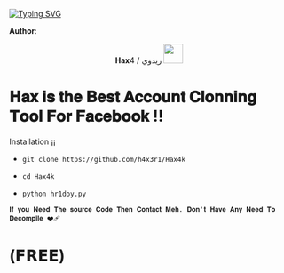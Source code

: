 [![Typing SVG](https://readme-typing-svg.demolab.com?font=Fira+Code&pause=1000&color=00F709&width=435&lines=ADVANCED+FACEBOOK+ACCOUNT+CRACKING)](https://git.io/typing-svg)

𝐀𝐮𝐭𝐡𝐨𝐫:
<p align="center">
𝐇𝐚𝐱4 / ريدوي  <img src="https://emojis.slackmojis.com/emojis/images/1588315024/8823/hyperkitty.gif" width="35px"></i></b></h2>



# 𝐇𝐚𝐱 𝐢𝐬 𝐭𝐡𝐞 𝐁𝐞𝐬𝐭 𝐀𝐜𝐜𝐨𝐮𝐧𝐭 𝐂𝐥𝐨𝐧𝐧𝐢𝐧𝐠 𝐓𝐨𝐨𝐥 𝐅𝐨𝐫 𝐅𝐚𝐜𝐞𝐛𝐨𝐨𝐤 !!


Installation ¡¡

* `git clone https://github.com/h4x3r1/Hax4k`

* `cd Hax4k`

* `python hr1doy.py`

`𝐈𝐟 𝐲𝐨𝐮 𝐍𝐞𝐞𝐝 𝐓𝐡𝐞 𝐬𝐨𝐮𝐫𝐜𝐞 𝐂𝐨𝐝𝐞 𝐓𝐡𝐞𝐧 𝐂𝐨𝐧𝐭𝐚𝐜𝐭 𝐌𝐞𝐡. 𝐃𝐨𝐧'𝐭 𝐇𝐚𝐯𝐞 𝐀𝐧𝐲 𝐍𝐞𝐞𝐝 𝐓𝐨 𝐃𝐞𝐜𝐨𝐦𝐩𝐢𝐥𝐞 ❤️‍🩹`

# (𝗙𝗥𝗘𝗘)
